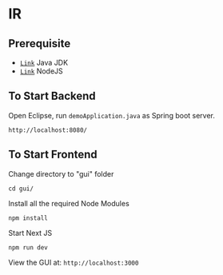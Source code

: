 # IR


## Prerequisite
*   [`Link`](https://www.oracle.com/sg/java/technologies/downloads/) Java JDK
*   [`Link`](https://nodejs.org/en) NodeJS


## To Start Backend
Open Eclipse, run `demoApplication.java` as Spring boot server.

`http://localhost:8080/`

## To Start Frontend
Change directory to "gui" folder

```
cd gui/
```

Install all the required Node Modules

```
npm install
```

Start Next JS

```
npm run dev
```

View the GUI at: `http://localhost:3000`
